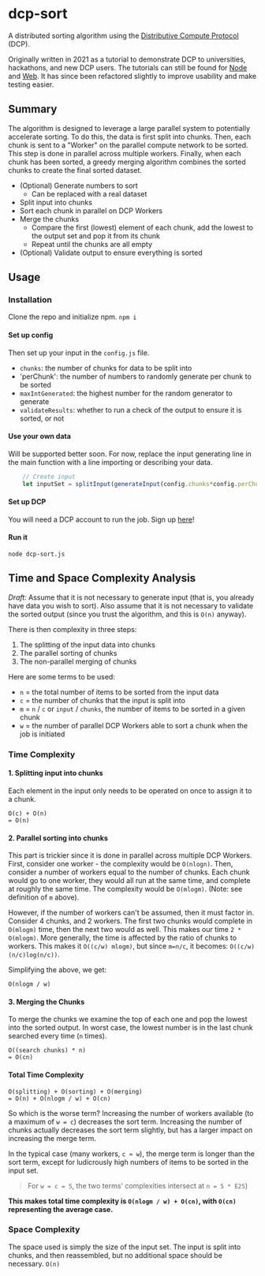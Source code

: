# dcp-sort
A distributed sorting algorithm using the [Distributive Compute Protocol](https://dcp.dev) (DCP).

Originally written in 2021 as a tutorial to demonstrate DCP to universities, hackathons, and new DCP users. The tutorials can still be found for [Node](https://docs.dcp.dev/tutorials/node/dcp-sort.html) and [Web](https://docs.dcp.dev/tutorials/web/dcp-sort.html). It has since been refactored slightly to improve usability and make testing easier. 

## Summary
The algorithm is designed to leverage a large parallel system to potentially accelerate sorting. To do this, the data is first split into chunks. Then, each chunk is sent to a "Worker" on the parallel compute network to be sorted. This step is done in parallel across multiple workers. Finally, when each chunk has been sorted, a greedy merging algorithm combines the sorted chunks to create the final sorted dataset. 
- (Optional) Generate numbers to sort
    - Can be replaced with a real dataset
- Split input into chunks
- Sort each chunk in parallel on DCP Workers
- Merge the chunks
    - Compare the first (lowest) element of each chunk, add the lowest to the output set and pop it from its chunk
    - Repeat until the chunks are all empty
- (Optional) Validate output to ensure everything is sorted

## Usage
### Installation
Clone the repo and initialize npm.
```npm i```

#### Set up config
Then set up your input in the `config.js` file. 
- `chunks`: the number of chunks for data to be split into
- 'perChunk': the number of numbers to randomly generate per chunk to be sorted
- `maxIntGenerated`: the highest number for the random generator to generate
- `validateResults`: whether to run a check of the output to ensure it is sorted, or not

#### Use your own data
Will be supported better soon. For now, replace the input generating line in the main function with a line importing or describing your data. 
```js
    // Create input
    let inputSet = splitInput(generateInput(config.chunks*config.perChunk, config.maxIntGenerated), config.chunks);
```

#### Set up DCP
You will need a DCP account to run the job. Sign up [here](https://secure.distributed.computer/users/sign_in)!

#### Run it
```node dcp-sort.js```

## Time and Space Complexity Analysis
*Draft:*
Assume that it is not necessary to generate input (that is, you already have data you wish to sort). Also assume that it is not necessary to validate the sorted output (since you trust the algorithm, and this is `O(n)` anyway).

There is then complexity in three steps:
1. The splitting of the input data into chunks
2. The parallel sorting of chunks
3. The non-parallel merging of chunks

Here are some terms to be used:
- `n` = the total number of items to be sorted from the input data
- `c` = the number of chunks that the input is split into
- `m` = `n` / `c` or `input` / `chunks`, the number of items to be sorted in a given chunk
- `w` = the number of parallel DCP Workers able to sort a chunk when the job is initiated

### Time Complexity
#### 1. Splitting input into chunks
Each element in the input only needs to be operated on once to assign it to a chunk.
```
O(c) + O(n)
= O(n)
```

#### 2. Parallel sorting into chunks
This part is trickier since it is done in parallel across multiple DCP Workers. First, consider one worker - the complexity would be `O(nlogn)`. Then, consider a number of workers equal to the number of chunks. Each chunk would go to one worker, they would all run at the same time, and complete at roughly the same time. The complexity would be `O(mlogm)`. (Note: see definition of `m` above).

However, if the number of workers can't be assumed, then it must factor in. Consider 4 chunks, and 2 workers. The first two chunks would complete in `O(mlogm)` time, then the next two would as well. This makes our time `2 * O(mlogm)`. More generally, the time is affected by the ratio of chunks to workers. This makes it `O((c/w) mlogm)`, but since `m=n/c`, it becomes: `O((c/w)(n/c)log(n/c))`.

Simplifying the above, we get:
```
O(nlogm / w)
```

#### 3. Merging the Chunks
To merge the chunks we examine the top of each one and pop the lowest into the sorted output. In worst case, the lowest number is in the last chunk searched every time (`n` times). 
```
O((search chunks) * n) 
= O(cn)
```

#### Total Time Complexity
```
O(splitting) + O(sorting) + O(merging)  
= O(n) + O(nlogm / w) + O(cn)
```
So which is the worse term? Increasing the number of workers available (to a maximum of `w = c`) decreases the sort term. Increasing the number of chunks actually decreases the sort term slightly, but has a larger impact on increasing the merge term. 

In the typical case (many workers, `c ≈ w`), the merge term is longer than the sort term, except for ludicrously high numbers of items to be sorted in the input set.
> For `w = c = 5`, the two terms' complexities intersect at `n = 5 * E25`)

**This makes total time complexity is `O(nlogm / w) + O(cn)`, with `O(cn)` representing the average case.**

### Space Complexity
The space used is simply the size of the input set. The input is split into chunks, and then reassembled, but no additional space should be necessary.
```O(n)```
